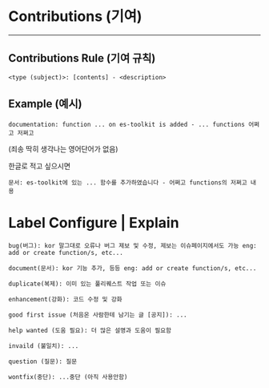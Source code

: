 # Contributions (기여)
<hr>

## Contributions Rule (기여 규칙)

```
<type (subject)>: [contents] - <description>
```

## Example (예시)

```
documentation: function ... on es-toolkit is added - ... functions 어쩌고 저쩌고
```
(죄송 딱히 생각나는 영어단어가 없음)

한글로 적고 싶으시면
```
문서: es-toolkit에 있는 ... 함수를 추가하였습니다 - 어쩌고 functions의 저쩌고 내용
```

# Label Configure | Explain
```
bug(버그): kor 말그대로 오류나 버그 제보 및 수정, 제보는 이슈페이지에서도 가능 eng: add or create function/s, etc...

document(문서): kor 기능 추가, 등등 eng: add or create function/s, etc...

duplicate(복제): 이미 있는 풀리퀘스트 작업 또는 이슈

enhancement(강화): 코드 수정 및 강화

good first issue (처음온 사람한테 남기는 글 [공지]): ...

help wanted (도움 필요): 더 많은 설명과 도움이 필요함

invaild (불일치): ...

question (질문): 질문

wontfix(중단): ...중단 (아직 사용안함)
```